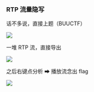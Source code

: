 ### RTP 流量隐写

话不多说，直接上题（BUUCTF）

![](https://pic1.imgdb.cn/item/6780e72ad0e0a243d4f30b2b.jpg)

一堆 RTP 流，直接导出

![](https://pic1.imgdb.cn/item/6780e774d0e0a243d4f30b4d.jpg)

之后右键点分析 ➡ 播放流念出 flag

![](https://pic1.imgdb.cn/item/6780e77ed0e0a243d4f30b52.jpg)